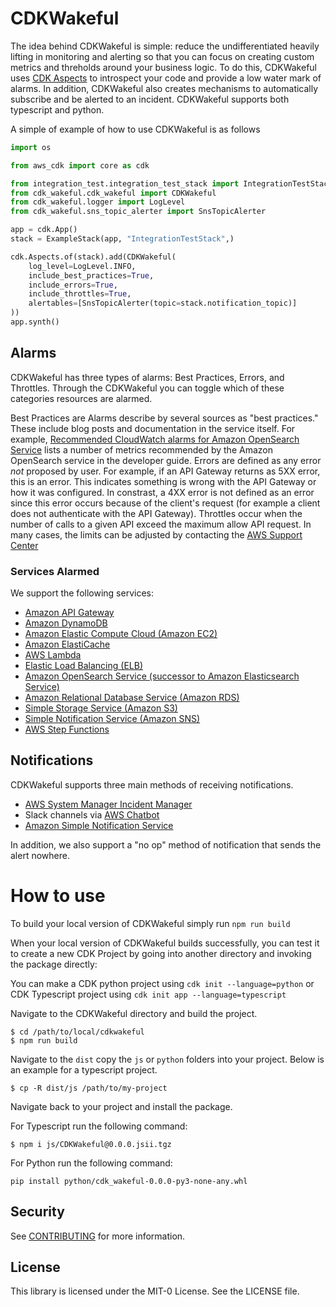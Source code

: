 # CDKWakeful

The idea behind CDKWakeful is simple: reduce the undifferentiated heavily lifting in monitoring and alerting so that you
can focus on creating custom metrics and threholds around your business logic.  To do this, CDKWakeful uses
[CDK Aspects](https://docs.aws.amazon.com/cdk/latest/guide/aspects.html) to introspect your code and provide a low
water mark of alarms.  In addition, CDKWakeful also creates mechanisms to automatically subscribe and be alerted to an
incident.  CDKWakeful supports both typescript and python.

A simple of example of how to use CDKWakeful is as follows

```python
import os

from aws_cdk import core as cdk

from integration_test.integration_test_stack import IntegrationTestStack
from cdk_wakeful.cdk_wakeful import CDKWakeful
from cdk_wakeful.logger import LogLevel
from cdk_wakeful.sns_topic_alerter import SnsTopicAlerter

app = cdk.App()
stack = ExampleStack(app, "IntegrationTestStack",)

cdk.Aspects.of(stack).add(CDKWakeful(
    log_level=LogLevel.INFO,
    include_best_practices=True,
    include_errors=True,
    include_throttles=True,
    alertables=[SnsTopicAlerter(topic=stack.notification_topic)]
))
app.synth()
```

## Alarms

CDKWakeful has three types of alarms: Best Practices, Errors, and Throttles.  Through the CDKWakeful you can toggle
which of these categories resources are alarmed.

Best Practices are Alarms describe by several sources as "best practices."  These include blog posts and documentation in
the service itself.  For example, [Recommended CloudWatch alarms for Amazon OpenSearch Service](https://docs.aws.amazon.com/opensearch-service/latest/developerguide/cloudwatch-alarms.html)
lists a number of metrics recommended by the Amazon OpenSearch service in the developer guide.  Errors are defined as any
error *not* proposed by user.  For example, if an API Gateway returns as 5XX error, this is an error.  This indicates something
is wrong with the API Gateway or how it was configured.  In constrast, a 4XX error is not defined as an error since this error
occurs because of the client's request (for example a client does not authenticate with the API Gateway).  Throttles
occur when the number of calls to a given API exceed the maximum allow API request.  In many cases, the limits can be
adjusted by contacting the [AWS Support Center](https://console.aws.amazon.com/support/home#/)

### Services Alarmed

We support the following services:

* [Amazon API Gateway](https://aws.amazon.com/api-gateway/)
* [Amazon DynamoDB](https://aws.amazon.com/dynamodb/)
* [Amazon Elastic Compute Cloud (Amazon EC2)](https://aws.amazon.com/pm/ec2/)
* [Amazon ElastiCache](https://aws.amazon.com/elasticache/)
* [AWS Lambda](https://aws.amazon.com/lambda/)
* [Elastic Load Balancing (ELB)](https://aws.amazon.com/elasticloadbalancing/)
* [Amazon OpenSearch Service (successor to Amazon Elasticsearch Service)](https://aws.amazon.com/opensearch-service/)
* [Amazon Relational Database Service (Amazon RDS)](https://aws.amazon.com/rds/)
* [Simple Storage Service (Amazon S3)](https://aws.amazon.com/s3/)
* [Simple Notification Service (Amazon SNS)](https://aws.amazon.com/sns/)
* [AWS Step Functions](https://aws.amazon.com/step-functions/)

## Notifications

CDKWakeful supports three main methods of receiving notifications.

* [AWS System Manager Incident Manager](https://docs.aws.amazon.com/systems-manager/latest/userguide/incident-manager.html)
* Slack channels via [AWS Chatbot](https://aws.amazon.com/chatbot/)
* [Amazon Simple Notification Service](https://aws.amazon.com/sns/)

In addition, we also support a "no op" method of notification that sends the alert nowhere.

# How to use

To build your local version of CDKWakeful simply run `npm run build`

When your local version of CDKWakeful builds successfully, you can test it to create
a new CDK Project by going into another directory and invoking the package directly:

You can make a CDK python project using `cdk init --language=python` or CDK Typescript project using `cdk init app --language=typescript`

Navigate to the CDKWakeful directory and build the project.

```console
$ cd /path/to/local/cdkwakeful
$ npm run build
```

Navigate to the `dist` copy the `js` or `python` folders into your project.  Below is an example for a typescript project.

```console
$ cp -R dist/js /path/to/my-project
```

Navigate back to your project and install the package.

For Typescript run the following command:

```console
$ npm i js/CDKWakeful@0.0.0.jsii.tgz
```

For Python run the following command:

```console
pip install python/cdk_wakeful-0.0.0-py3-none-any.whl
```

## Security

See [CONTRIBUTING](CONTRIBUTING.md#security-issue-notifications) for more information.

## License

This library is licensed under the MIT-0 License. See the LICENSE file.

